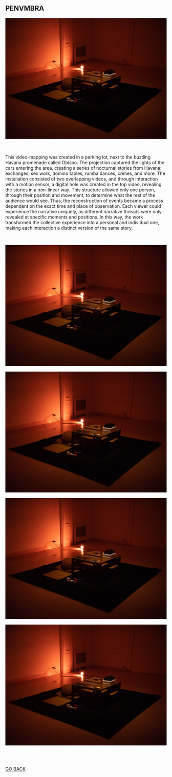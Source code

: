 ## PENVMBRA

[![Everything Is AWESOME](ASSETS/AUTOMATONINSTALL.jpg)](https://vimeo.com/1037265398)

<br>

This video-mapping was created in a parking lot, next to the bustling Havana promenade called Obispo. The projection captured the lights of the cars entering the area, creating a series of nocturnal stories from Havana: exchanges, sex work, domino tables, rumba dances, crimes, and more. The installation consisted of two overlapping videos, and through interaction with a motion sensor, a digital hole was created in the top video, revealing the stories in a non-linear way. This structure allowed only one person, through their position and movement, to determine what the rest of the audience would see. Thus, the reconstruction of events became a process dependent on the exact time and place of observation. Each viewer could experience the narrative uniquely, as different narrative threads were only revealed at specific moments and positions. In this way, the work transformed the collective experience into a personal and individual one, making each interaction a distinct version of the same story.

<br>

[![Everything Is AWESOME](ASSETS/AUTOMATONINSTALL.jpg)](https://vimeo.com/1037265398)

[![Everything Is AWESOME](ASSETS/AUTOMATONINSTALL.jpg)](https://vimeo.com/1037265398)

[![Everything Is AWESOME](ASSETS/AUTOMATONINSTALL.jpg)](https://vimeo.com/1037265398)

[![Everything Is AWESOME](ASSETS/AUTOMATONINSTALL.jpg)](https://vimeo.com/1037265398)

<br>
<br>


[GO BACK](https://aaronrmoreno.github.io/PHOTON)

